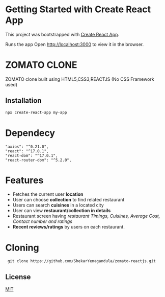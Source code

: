 # Getting Started with Create React App

This project was bootstrapped with [Create React App](https://github.com/facebook/create-react-app).

Runs the app
Open [http://localhost:3000](http://localhost:3000) to view it in the browser.

# ZOMATO CLONE 

ZOMATO clone built using HTML5,CSS3,REACTJS (No CSS Framework used)



## Installation

```bash
npx create-react-app my-app
```

# Dependecy
    "axios": "^0.21.0",
    "react": "^17.0.1",
    "react-dom": "^17.0.1",
    "react-router-dom": "^5.2.0",

# Features
* Fetches the current user **location** 
* User can choose **collection** to find related restaurant
* Users can search **cuisines** in a located city
* User can view **restaurant/collection in details**
* Restaurant screen having *restaurant Timings, Cuisines, Average Cost, Contact number and ratings*
* **Recent reviews/ratings** by users on each restaurant.

# Cloning
` git clone https://github.com/ShekarYenagandula/zomato-reactjs.git`

## License
[MIT](https://choosealicense.com/licenses/mit/)


